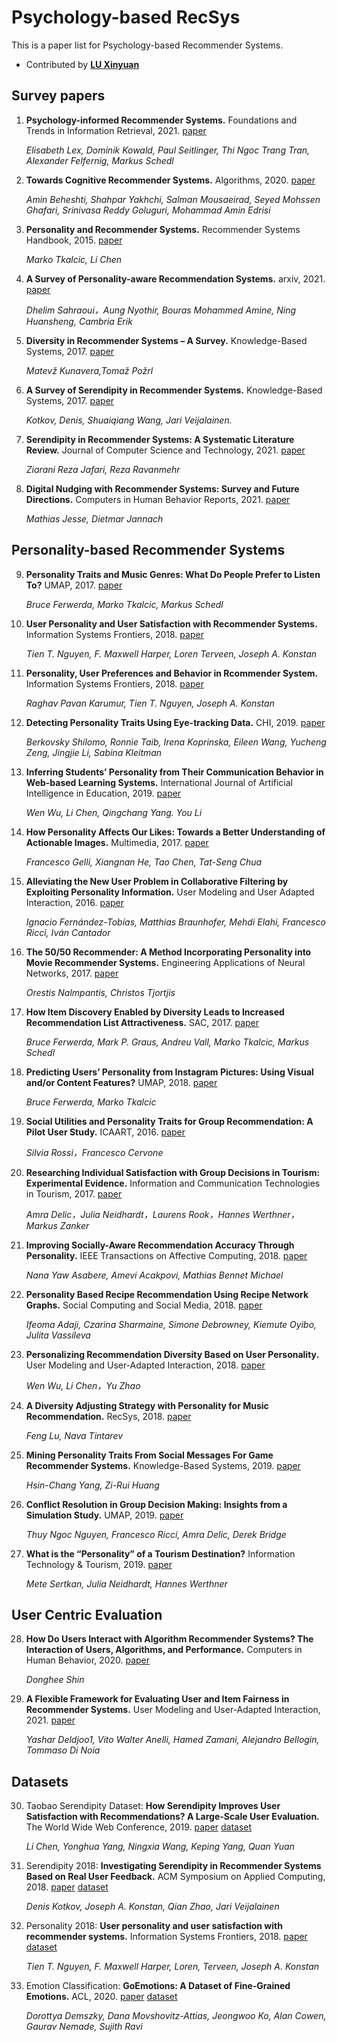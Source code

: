 # Psychology-based RecSys
This is a paper list for Psychology-based Recommender Systems.

- Contributed by **[LU Xinyuan](https://github.com/XinyuanLu00)**


## Survey papers
1.  **Psychology-informed Recommender Systems.** Foundations and Trends in Information Retrieval, 2021. [paper](https://elisabethlex.info/docs/2021fntir-psychology.pdf)
    
    *Elisabeth Lex, Dominik Kowald, Paul Seitlinger, Thi Ngoc Trang Tran, Alexander Felfernig, Markus Schedl*
    
2.  **Towards Cognitive Recommender Systems.** Algorithms, 2020. 
[paper](https://www.mdpi.com/1999-4893/13/8/176)
    
    *Amin Beheshti, Shahpar Yakhchi, Salman Mousaeirad, Seyed Mohssen Ghafari, Srinivasa Reddy Goluguri, Mohammad Amin Edrisi*

3.  **Personality and Recommender Systems.** Recommender Systems Handbook, 2015.
[paper](https://link.springer.com/chapter/10.1007/978-1-4899-7637-6_21)

    *Marko Tkalcic, Li Chen*

4. **A Survey of Personality-aware Recommendation Systems.** arxiv, 2021. [paper](https://arxiv.org/pdf/2101.12153.pdf)
    
    *Dhelim Sahraoui，Aung Nyothir, Bouras Mohammed Amine, Ning Huansheng, Cambria Erik* 

5. **Diversity in Recommender Systems – A Survey.** Knowledge-Based Systems, 2017. [paper](https://www.sciencedirect.com/science/article/abs/pii/S0950705117300680)

    *Matevž Kunavera,Tomaž Požrl* 

6. **A Survey of Serendipity in Recommender Systems.** Knowledge-Based Systems, 2017. [paper](https://www.sciencedirect.com/science/article/abs/pii/S0950705116302763)
    
    *Kotkov, Denis, Shuaiqiang Wang, Jari Veijalainen.*

7. **Serendipity in Recommender Systems: A Systematic Literature Review.** Journal of Computer Science and Technology, 2021. [paper](https://link.springer.com/article/10.1007/s11390-020-0135-9)

    *Ziarani Reza Jafari, Reza Ravanmehr*

8. **Digital Nudging with Recommender Systems: Survey and Future Directions.** Computers in Human Behavior Reports, 2021. [paper](https://arxiv.org/pdf/2011.03413.pdf)

    *Mathias Jesse, Dietmar Jannach*

## Personality-based Recommender Systems

9. **Personality Traits and Music Genres: What Do People Prefer to Listen To?** UMAP, 2017. [paper](http://www.cp.jku.at/people/schedl/Research/Publications/pdf/ferwerda_umap_2017.pdf)

    *Bruce Ferwerda, Marko Tkalcic, Markus Schedl*

10. **User Personality and User Satisfaction with Recommender Systems.** Information Systems Frontiers, 2018. [paper](https://link.springer.com/article/10.1007/s10796-017-9782-y)

    *Tien T. Nguyen, F. Maxwell Harper, Loren Terveen, Joseph A. Konstan*

11. **Personality, User Preferences and Behavior in Rcommender System.** Information Systems Frontiers, 2018. [paper](https://link.springer.com/article/10.1007/s10796-017-9800-0)

    *Raghav Pavan Karumur, Tien T. Nguyen, Joseph A. Konstan*

12. **Detecting Personality Traits Using Eye-tracking Data.** CHI, 2019. [paper](https://dl.acm.org/doi/10.1145/3290605.3300451)

    *Berkovsky Shilomo, Ronnie Taib, Irena Koprinska, Eileen Wang, Yucheng Zeng, Jingjie Li, Sabina Kleitman*

13. **Inferring Students’ Personality from Their Communication Behavior in Web-based Learning Systems.** International Journal of Artificial Intelligence in Education, 2019. [paper](https://link.springer.com/article/10.1007/s40593-018-00173-9)

    *Wen Wu, Li Chen, Qingchang Yang. You Li*

14. **How Personality Affects Our Likes: Towards a Better Understanding of Actionable Images.** Multimedia, 2017. [paper](https://www.cs.jhu.edu/~taochen/data/pubs/mm17.pdf)

    *Francesco Gelli, Xiangnan He, Tao Chen, Tat-Seng Chua*

15. **Alleviating the New User Problem in Collaborative Filtering by Exploiting Personality Information.** User Modeling and User Adapted Interaction, 2016. [paper](https://link.springer.com/article/10.1007/s11257-016-9172-z)

    *Ignacio Fernández-Tobías, Matthias Braunhofer, Mehdi Elahi, Francesco Ricci, Iván Cantador*

16. **The 50/50 Recommender: A Method Incorporating Personality into Movie Recommender Systems.** Engineering Applications of Neural Networks, 2017. [paper](https://www.ihu.edu.gr/tjortjis/The%2050%2050%20Recommender%20a%20Method%20Incorporating%20Personality%20into%20Movie%20Recommender%20Systems.pdf)

    *Orestis Nalmpantis, Christos Tjortjis*

17. **How Item Discovery Enabled by Diversity Leads to Increased Recommendation List Attractiveness.** SAC, 2017. [paper](https://dl.acm.org/doi/10.1145/3019612.3019899)

    *Bruce Ferwerda, Mark P. Graus, Andreu Vall, Marko Tkalcic, Markus Schedl*

18. **Predicting Users’ Personality from Instagram Pictures: Using Visual and/or Content Features?** UMAP, 2018. [paper](https://dl.acm.org/doi/10.1145/3209219.3209248)

    *Bruce Ferwerda, Marko Tkalcic*

19. **Social Utilities and Personality Traits for Group Recommendation: A Pilot User Study.** ICAART, 2016. [paper](https://www.scitepress.org/Papers/2016/57096/57096.pdf)

    *Silvia Rossi，Francesco Cervone*

20. **Researching Individual Satisfaction with Group Decisions in Tourism: Experimental Evidence.** Information and Communication Technologies in Tourism, 2017. [paper](https://link.springer.com/chapter/10.1007/978-3-319-51168-9_6)

    *Amra Delic，Julia Neidhardt，Laurens Rook，Hannes Werthner，Markus Zanker*      

21. **Improving Socially-Aware Recommendation Accuracy Through Personality.** IEEE Transactions on Affective Computing, 2018.  [paper](https://ieeexplore.ieee.org/document/7904698)

    *Nana Yaw Asabere, Amevi Acakpovi, Mathias Bennet Michael*

22. **Personality Based Recipe Recommendation Using Recipe Network Graphs.** Social Computing and Social Media, 2018. [paper](https://www.researchgate.net/publication/325462174_Personality_Based_Recipe_Recommendation_Using_Recipe_Network_Graphs)

    *Ifeoma Adaji, Czarina Sharmaine, Simone Debrowney, Kiemute Oyibo, Julita Vassileva*

23. **Personalizing Recommendation Diversity Based on User Personality.** User Modeling and User-Adapted Interaction, 2018. [paper](https://link.springer.com/article/10.1007/s11257-018-9205-x)

    *Wen Wu, Li Chen，Yu Zhao*

24. **A Diversity Adjusting Strategy with Personality for Music Recommendation.** RecSys, 2018. [paper](http://ceur-ws.org/Vol-2225/paper2.pdf)

    *Feng Lu, Nava Tintarev*

25. **Mining Personality Traits From Social Messages For Game Recommender Systems.** Knowledge-Based Systems, 2019. [paper](https://www.sciencedirect.com/science/article/abs/pii/S095070511830577X)

    *Hsin-Chang Yang, Zi-Rui Huang*

26. **Conflict Resolution in Group Decision Making: Insights from a Simulation Study.** UMAP, 2019. [paper](https://link.springer.com/article/10.1007/s11257-019-09240-9)

    *Thuy Ngoc Nguyen, Francesco Ricci, Amra Delic, Derek Bridge*

27. **What is the “Personality” of a Tourism Destination?** Information Technology & Tourism, 2019. [paper](https://link.springer.com/article/10.1007/s40558-018-0135-6)

    *Mete Sertkan, Julia Neidhardt, Hannes Werthner*


## User Centric Evaluation

28. **How Do Users Interact with Algorithm Recommender Systems? The Interaction of Users, Algorithms, and Performance.** Computers in Human Behavior, 2020. [paper](https://www.sciencedirect.com/science/article/abs/pii/S0747563220300984)

    *Donghee Shin*

29. **A Flexible Framework for Evaluating User and Item Fairness in Recommender Systems.** User Modeling and User-Adapted Interaction, 2021. [paper](https://link.springer.com/content/pdf/10.1007/s11257-020-09285-1.pdf)

    *Yashar Deldjoo1, Vito Walter Anelli, Hamed Zamani, Alejandro Bellogin, Tommaso Di Noia*

## Datasets
30. Taobao Serendipity Dataset: 
**How Serendipity Improves User Satisfaction with Recommendations? A Large-Scale User Evaluation.** The World Wide Web Conference, 2019. 
[paper](https://dl.acm.org/doi/pdf/10.1145/3308558.3313469) 
[dataset](http://www.comp.hkbu.edu.hk/~lichen/download/TaoBao_Serendipity_Dataset.html#ref1)

    *Li Chen, Yonghua Yang, Ningxia Wang, Keping Yang, Quan Yuan*

31.  Serendipity 2018: **Investigating Serendipity in Recommender Systems Based on Real User Feedback.** ACM Symposium on Applied Computing, 2018.
[paper](https://dl.acm.org/doi/pdf/10.1145/3167132.3167276?casa_token=aBRFcsLcY9MAAAAA:5FyZy2AGqQxMxNbkjWtwJXMPjbB8Sswu2SJsPe2D4qqQCYIHT31GI6qAokx5M-A_DH8Q0D9E5HCQ6kQ)
[dataset](https://grouplens.org/datasets/serendipity-2018/)

     *Denis Kotkov, Joseph A. Konstan, Qian Zhao, Jari Veijalainen*

32.  Personality 2018: **User personality and user satisfaction with recommender systems.** Information Systems Frontiers, 2018. 
[paper](https://link.springer.com/article/10.1007/s10796-017-9782-y)
[dataset](https://grouplens.org/datasets/personality-2018/)

     *Tien T. Nguyen, F. Maxwell Harper, Loren, Terveen, Joseph A. Konstan*

33. Emotion Classification: **GoEmotions: A Dataset of Fine-Grained Emotions.** ACL, 2020. [paper](https://arxiv.org/pdf/2005.00547.pdf) [dataset](https://github.com/google-research/google-research/tree/master/goemotions)

    *Dorottya Demszky, Dana Movshovitz-Attias, Jeongwoo Ko, Alan Cowen, Gaurav Nemade, Sujith Ravi*





   
 
